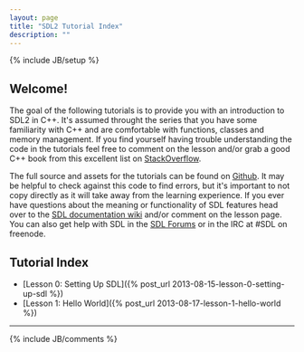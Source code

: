 ```yaml
---
layout: page
title: "SDL2 Tutorial Index"
description: ""
---
```

{% include JB/setup %}

Welcome!
-
The goal of the following tutorials is to provide you with an introduction to SDL2 in C++. It's assumed
throught the series that you have some familiarity with C++ and are comfortable with functions, classes
and memory management. If you find yourself having trouble understanding the code in the tutorials
feel free to comment on the lesson and/or grab a good C++ book from this excellent list on
[StackOverflow](http://stackoverflow.com/questions/388242/the-definitive-c-book-guide-and-list).

The full source and assets for the tutorials can be found on [Github](https://github.com/Twinklebear/TwinklebearDev-Lessons). It may be helpful to check against this code to find errors, but it's important to not copy
directly as it will take away from the learning experience. If you ever have questions about the meaning
or functionality of SDL features head over to the [SDL documentation wiki](http://wiki.libsdl.org/moin.fcg/FrontPage) and/or comment on the lesson page. You can also get help with SDL in the [SDL Forums](http://forums.libsdl.org/) or in the IRC at #SDL on freenode.

Tutorial Index
-
- [Lesson 0: Setting Up SDL]({% post_url 2013-08-15-lesson-0-setting-up-sdl %})
- [Lesson 1: Hello World]({% post_url 2013-08-17-lesson-1-hello-world %})

<hr>
{% include JB/comments %}

